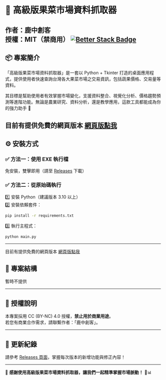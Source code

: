 
# 🥕 高級版果菜市場資料抓取器  

作者：鹿中創客  
授權：MIT（禁商用）
[![Better Stack Badge](https://uptime.betterstack.com/status-badges/v3/monitor/1xu1o.svg)](https://uptime.betterstack.com/?utm_source=status_badge)
---

## 📦 專案簡介  

「高級版果菜市場資料抓取器」是一套以 Python + Tkinter 打造的桌面應用程式，提供使用者快速查詢台灣各大果菜市場之交易資訊，包括蔬果價格、交易量等資料。  

其目標是幫助使用者有效掌握市場變化，支援資料整合、視覺化分析、價格趨勢預測等進階功能。無論是農業研究、資料分析，還是教學應用，這款工具都能成為你的強力助手 🌟

目前有提供免費的網頁版本 [網頁版點我](https://backup0821.github.io/Better-vegetable-catcher/WEB/)
---

## ⚙️ 安裝方式  

### ✅ 方法一：使用 EXE 執行檔  
免安裝，雙擊即用（請至 [Releases](https://github.com/backup0821/Better-vegetable-catcher/releases) 下載）

### ✅ 方法二：從原始碼執行  
1️⃣ 安裝 Python（建議版本 3.10 以上）  
2️⃣ 安裝依賴套件：  
```bash
pip install -r requirements.txt
```

3️⃣ 執行主程式：  
```bash
python main.py
```

---

目前有提供免費的網頁版本 [網頁版點我](https://backup0821.github.io/Better-vegetable-catcher/WEB/)

## 📁 專案結構  

暫時不提供

---

## 📜 授權說明  

本專案採用 CC (BY-NC) 4.0 授權，**禁止用於商業用途**。  
若您有商業合作需求，請聯繫作者：「鹿中創客」。

---

## 🔔 更新紀錄  

請參考 [Releases 頁面](https://github.com/backup0821/Better-vegetable-catcher/releases)，掌握每次版本的新增功能與修正內容！

---

🌱 **感謝使用高級版果菜市場資料抓取器，讓我們一起精準掌握市場脈動！** 💪📊
```
